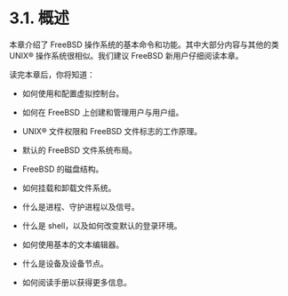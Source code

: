 # 3.1. 概述

本章介绍了 FreeBSD 操作系统的基本命令和功能。其中大部分内容与其他的类 UNIX® 操作系统很相似。我们建议 FreeBSD 新用户仔细阅读本章。

读完本章后，你将知道：

- 如何使用和配置虚拟控制台。

- 如何在 FreeBSD 上创建和管理用户与用户组。

- UNIX® 文件权限和 FreeBSD 文件标志的工作原理。

- 默认的 FreeBSD 文件系统布局。

- FreeBSD 的磁盘结构。

- 如何挂载和卸载文件系统。

- 什么是进程、守护进程以及信号。

- 什么是 shell，以及如何改变默认的登录环境。

- 如何使用基本的文本编辑器。

- 什么是设备及设备节点。

- 如何阅读手册以获得更多信息。
